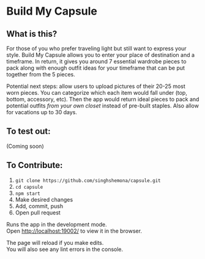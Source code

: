 # Build My Capsule 
## What is this?
For those of you who prefer traveling light but still want to express your style. Build My Capsule allows you to enter your place of destination and a timeframe. In return, it gives you around 7 essential wardrobe pieces to pack along with enough outfit ideas for your timeframe that can be put together from the 5 pieces.

Potential next steps: allow users to upload pictures of their 20-25 most worn pieces. You can categorize which each item would fall under (top, bottom, accessory, etc). Then the app would return ideal pieces to pack and potential outfits *from your own closet* instead of pre-built staples. Also allow for vacations up to 30 days.

## To test out:
(Coming soon)

## To Contribute:
1. `git clone https://github.com/singhshemona/capsule.git`
2. `cd capsule`
3. `npm start`
4. Make desired changes 
5. Add, commit, push
6. Open pull request

Runs the app in the development mode.<br />
Open [http://localhost:19002/](http://localhost:19002/) to view it in the browser.

The page will reload if you make edits.<br />
You will also see any lint errors in the console.